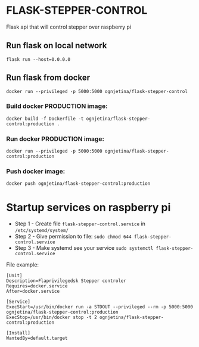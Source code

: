 # FLASK-STEPPER-CONTROL

Flask api that will control stepper over raspberry pi

## Run flask on local network

```flask run --host=0.0.0.0```

## Run flask from docker

```docker run --privileged -p 5000:5000 ognjetina/flask-stepper-control```

### Build docker PRODUCTION image:

```docker build -f Dockerfile -t ognjetina/flask-stepper-control:production .```

### Run docker PRODUCTION image:

```docker run --privileged -p 5000:5000 ognjetina/flask-stepper-control:production```

### Push docker image:

```docker push ognjetina/flask-stepper-control:production```

# Startup services on raspberry pi

- Step 1 - Create file `flask-stepper-control.service` in `/etc/systemd/system/`
- Step 2 - Give permission to file: `sudo chmod 644 flask-stepper-control.service`
- Step 3 - Make systemd see your service `sudo systemctl flask-stepper-control.service`

File example:

```
[Unit]
Description=Flaprivilegedsk Stepper controler
Requires=docker.service
After=docker.service

[Service]
ExecStart=/usr/bin/docker run -a STDOUT --privileged --rm -p 5000:5000 ognjetina/flask-stepper-control:production 
ExecStop=/usr/bin/docker stop -t 2 ognjetina/flask-stepper-control:production

[Install]
WantedBy=default.target
```
